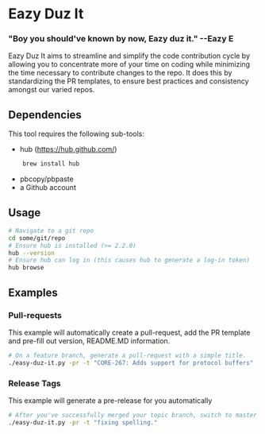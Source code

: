 Eazy Duz It
===========
### "Boy you should've known by now, Eazy duz it." --Eazy E
Eazy Duz It aims to streamline and simplify the code contribution cycle by allowing you to concentrate more of your time on coding while minimizing the time necessary to contribute changes to the repo.  It does this by standardizing the PR templates, to ensure best practices and consistency amongst our varied repos.

## Dependencies 
This tool requires the following sub-tools:
* hub (https://hub.github.com/)

```sh
    brew install hub
```

* pbcopy/pbpaste
* a Github account

## Usage
```sh
# Navigate to a git repo
cd some/git/repo
# Ensure hub is installed (>= 2.2.0)
hub --version 
# Ensure hub can log in (this causes hub to generate a log-in token)
hub browse
```

## Examples
### Pull-requests
This example will automatically create a pull-request, add the PR template and pre-fill out version, README.MD information.

```sh
# On a feature branch, generate a pull-request with a simple title.
./easy-duz-it.py -pr -t "CORE-267: Adds support for protocol buffers"
```

### Release Tags
This example will generate a pre-release for you automatically
```sh
# After you've successfully merged your topic branch, switch to master and run the following
./easy-duz-it.py -pr -t "fixing spelling."
```
